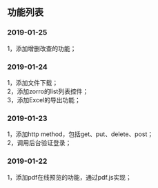 
## 功能列表  

### 2019-01-25  
1，添加增删改查的功能；  


### 2019-01-24  
1，添加文件下载；  
2，添加zorro的list列表控件；  
3，添加Excel的导出功能；  

### 2019-01-23  
1，添加http method，包括get、put、delete、post；  
2，调用后台验证登录；

### 2019-01-22  
1，添加pdf在线预览的功能，通过pdf.js实现；